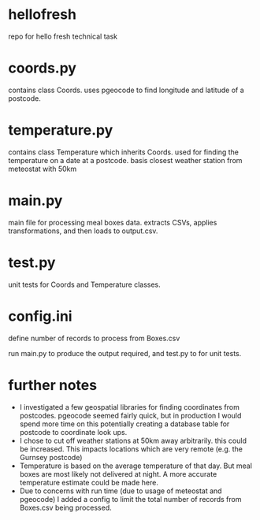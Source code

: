 # hellofresh
repo for hello fresh technical task


# coords.py
contains class Coords. uses pgeocode to find longitude and latitude of a postcode.

# temperature.py
contains class Temperature which inherits Coords. used for finding the temperature
on a date at a postcode. basis closest weather station from meteostat with 50km

# main.py
main file for processing meal boxes data. extracts CSVs, applies transformations,
and then loads to output.csv. 

# test.py
unit tests for Coords and Temperature classes.

# config.ini
define number of records to process from Boxes.csv

run main.py to produce the output required, and test.py to for unit tests.

# further notes
- I investigated a few geospatial libraries for finding coordinates from postcodes.
  pgeocode seemed fairly quick, but in production I would spend more time on this
  potentially creating a database table for postcode to coordinate look ups.
- I chose to cut off weather stations at 50km away arbitrarily. this could be increased.
  This impacts locations which are very remote (e.g. the Gurnsey postcode)
- Temperature is based on the average temperature of that day. But meal boxes are most
  likely not delivered at night. A more accurate temperature estimate could be made here.
- Due to concerns with run time (due to usage of meteostat and pgeocode) I added a config
  to limit the total number of records from Boxes.csv being processed.
